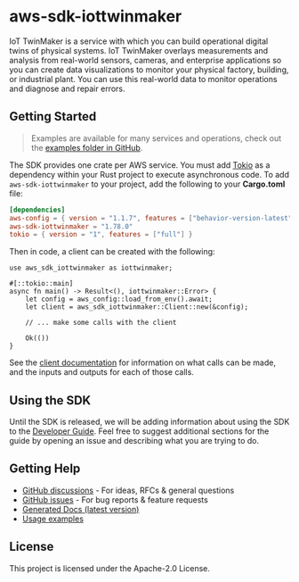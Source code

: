 # aws-sdk-iottwinmaker

IoT TwinMaker is a service with which you can build operational digital twins of physical systems. IoT TwinMaker overlays measurements and analysis from real-world sensors, cameras, and enterprise applications so you can create data visualizations to monitor your physical factory, building, or industrial plant. You can use this real-world data to monitor operations and diagnose and repair errors.

## Getting Started

> Examples are available for many services and operations, check out the
> [examples folder in GitHub](https://github.com/awslabs/aws-sdk-rust/tree/main/examples).

The SDK provides one crate per AWS service. You must add [Tokio](https://crates.io/crates/tokio)
as a dependency within your Rust project to execute asynchronous code. To add `aws-sdk-iottwinmaker` to
your project, add the following to your **Cargo.toml** file:

```toml
[dependencies]
aws-config = { version = "1.1.7", features = ["behavior-version-latest"] }
aws-sdk-iottwinmaker = "1.78.0"
tokio = { version = "1", features = ["full"] }
```

Then in code, a client can be created with the following:

```rust,no_run
use aws_sdk_iottwinmaker as iottwinmaker;

#[::tokio::main]
async fn main() -> Result<(), iottwinmaker::Error> {
    let config = aws_config::load_from_env().await;
    let client = aws_sdk_iottwinmaker::Client::new(&config);

    // ... make some calls with the client

    Ok(())
}
```

See the [client documentation](https://docs.rs/aws-sdk-iottwinmaker/latest/aws_sdk_iottwinmaker/client/struct.Client.html)
for information on what calls can be made, and the inputs and outputs for each of those calls.

## Using the SDK

Until the SDK is released, we will be adding information about using the SDK to the
[Developer Guide](https://docs.aws.amazon.com/sdk-for-rust/latest/dg/welcome.html). Feel free to suggest
additional sections for the guide by opening an issue and describing what you are trying to do.

## Getting Help

* [GitHub discussions](https://github.com/awslabs/aws-sdk-rust/discussions) - For ideas, RFCs & general questions
* [GitHub issues](https://github.com/awslabs/aws-sdk-rust/issues/new/choose) - For bug reports & feature requests
* [Generated Docs (latest version)](https://awslabs.github.io/aws-sdk-rust/)
* [Usage examples](https://github.com/awslabs/aws-sdk-rust/tree/main/examples)

## License

This project is licensed under the Apache-2.0 License.

